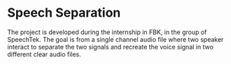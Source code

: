 # Speech Separation
The project is developed during the internship in FBK, in the group of SpeechTek. The goal is from a single channel audio file where two speaker interact to separate the two signals and recreate the voice signal in two different clear audio files. 
